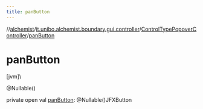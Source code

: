 ```yaml
---
title: panButton
---
```

//[alchemist](../../../index.html)/[it.unibo.alchemist.boundary.gui.controller](../index.html)/[ControlTypePopoverController](index.html)/[panButton](pan-button.html)



# panButton



[jvm]\




@Nullable()



private open val [panButton](pan-button.html): @Nullable()JFXButton




